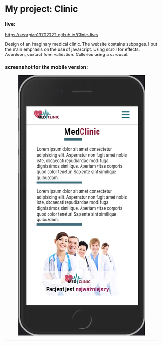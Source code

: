 # My project: Clinic

### live:

https://scorpion19702022.github.io/Clinic-live/

Design of an imaginary medical clinic. The website contains subpages. I put the main emphasis on the use of javascript. Using scroll for effects. Acordeon, contact form validation. Galleries using a carousel.

### screenshot for the mobile version:

<p align="center">
    <img src="./img/for readme/mobile.jpg" alt="screenshot">
</p>

---
